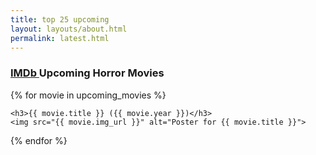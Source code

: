 ```yaml
---
title: top 25 upcoming
layout: layouts/about.html
permalink: latest.html
---
```


<div class="containerL">

  <h3><a href="https://www.imdb.com/list/ls056154538/">IMDb </a> Upcoming Horror Movies</h3>

  {% for movie in upcoming_movies %}
    
    <h3>{{ movie.title }} ({{ movie.year }})</h3>
    <img src="{{ movie.img_url }}" alt="Poster for {{ movie.title }}">
  {% endfor %}

</div>

